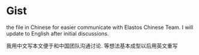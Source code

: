 # Gist
the file in Chinese for easier communicate with Elastos Chinese Team. I will update to English after initial discussions.

我用中文写本文便于和中国团队沟通讨论. 等想法基本成型以后用英文重写


